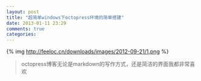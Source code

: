 ```yaml
---
layout: post
title: "超简单windows下octopress环境的简单搭建"
date: 2013-01-11 23:29
comments: true
categories:
---
```

{% img http://feeloc.cn/downloads/images/2012-09-21/1.png %}
>octopress博客无论是markdown的写作方式，还是简洁的界面我都非常喜欢
<!-- more -->